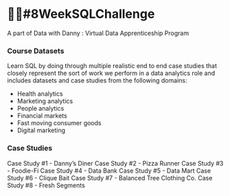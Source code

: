 # 	:woman_technologist:#8WeekSQLChallenge
A part of Data with Danny : Virtual Data Apprenticeship Program

### Course Datasets
Learn SQL by doing through multiple realistic end to end case studies that closely represent the sort of work we perform in a data analytics role and includes datasets and case studies from the following domains:
 - Health analytics 
 - Marketing analytics 
 - People analytics
 -  Financial markets 
 - Fast moving consumer goods 
 - Digital marketing


### Case Studies
Case Study #1 - Danny’s Diner
Case Study #2 - Pizza Runner
Case Study #3 - Foodie-Fi
Case Study #4 - Data Bank
Case Study #5 - Data Mart
Case Study #6 - Clique Bait
Case Study #7 - Balanced Tree Clothing Co.
Case Study #8 - Fresh Segments


